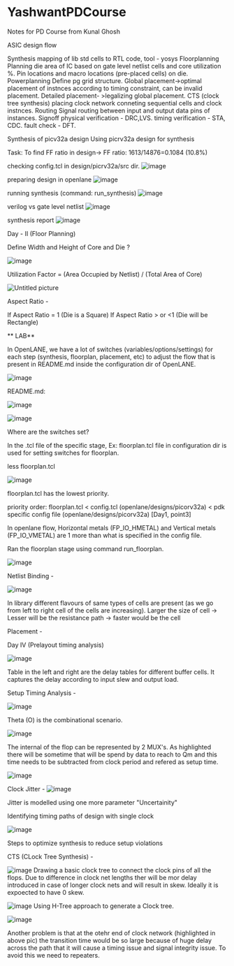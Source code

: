 # YashwantPDCourse
Notes for PD Course from Kunal Ghosh

ASIC design flow

Synthesis
	mapping of lib std cells to RTL code, tool - yosys
Floorplanning
	Planning die area of IC based on gate level netlist cells and core utilization %. Pin locations and macro locations (pre-placed cells) on die.
Powerplanning
	Define pg grid structure. Global placement->optimal placement of instnces according to timing constraint, can be invalid placement. Detailed placement- >legalizing global placement.
CTS (clock tree synthesis)
	placing clock network conneting sequential cells and clock instnces.
Routing
	Signal routing between input and output data pins of instances.
Signoff
	physical verification - DRC,LVS. timing verification - STA, CDC. fault check - DFT.


Synthesis of picv32a design
Using picrv32a design for synthesis

Task: To find FF ratio in design-> FF ratio: 1613/14876=0.1084 (10.8%)

checking config.tcl in design/picrv32a/src dir.
![image](https://github.com/user-attachments/assets/4841c8ac-31d1-407d-bb4e-1d3e5ea63c6a)

preparing design in openlane
![image](https://github.com/user-attachments/assets/8d48f2f5-495e-4878-9973-7cc2de6cbe68)

running synthesis (command: run_synthesis)
![image](https://github.com/user-attachments/assets/4579139a-1d29-462f-b43f-8d07b0690ffb)


verilog vs gate level netlist
![image](https://github.com/user-attachments/assets/bc6ad5f3-9116-40df-9264-be10c1a86f66)

synthesis report
![image](https://github.com/user-attachments/assets/cf7f8654-29a8-437b-aa42-152c9fe419b3)


Day - II (Floor Planning)

Define Width and Height of Core and Die ?

![image](https://github.com/user-attachments/assets/b1a16439-dbc7-4d1f-9886-57ba6dabffeb)

Utilization Factor = (Area Occupied by Netlist) / (Total Area of Core)


![Untitled picture](https://github.com/user-attachments/assets/e9b7bb37-cd23-4406-93cb-8553bbbbd5d8)


Aspect Ratio -



If Aspect Ratio = 1 (Die is a Square)
If Aspect Ratio > or <1 (Die will be Rectangle)




** LAB**

In OpenLANE, we have a lot of switches (variables/options/settings) for each step (synthesis, floorplan, placement, etc) to adjust the flow that is present in README.md inside the configuration dir of OpenLANE.

![image](https://github.com/user-attachments/assets/d2fbde0a-4461-4a63-aa9b-b5ed2e38b65f)


README.md:

![image](https://github.com/user-attachments/assets/b5af01d6-d7c3-4f5f-8eb3-d41e08a80452)


![image](https://github.com/user-attachments/assets/402d4573-c1c5-4e05-8baf-0b48bedb2b9d)


Where are the switches set?

In the .tcl file of the specific stage, Ex: floorplan.tcl file in configuration dir is used for setting switches for floorplan.

less floorplan.tcl

![image](https://github.com/user-attachments/assets/2ee3dbbc-733e-46b1-8d41-b013d0120eb6)




floorplan.tcl has the lowest priority.

priority order: floorplan.tcl < config.tcl (openlane/designs/picorv32a) < pdk specific config file (openlane/designs/picorv32a) [Day1, point3]

In openlane flow, Horizontal metals (FP_IO_HMETAL) and Vertical metals (FP_IO_VMETAL) are 1 more than what is specified in the config file.

Ran the floorplan stage using command run_floorplan.

![image](https://github.com/user-attachments/assets/4158506e-ccd1-469e-8753-da3085f8347f)



Netlist Binding -

![image](https://github.com/user-attachments/assets/5f90b837-a600-4150-ba8a-69f09fc2211a)

In library different flavours of same types of cells are present (as we go from left to right cell of the cells are increasing).
Larger the size of cell -> Lesser will be the resistance path -> faster would be the cell



Placement -




Day IV (Prelayout timing analysis)

![image](https://github.com/user-attachments/assets/c1306fbb-f922-4a41-9430-a6ba8dd820f4)

Table in the left and right are the delay tables for different buffer cells. It captures the delay according to input slew and output load.


Setup Timing Analysis -

![image](https://github.com/user-attachments/assets/6618e886-ee71-41ce-a53c-4850fc97d4bc)

Theta (O) is the combinational scenario. 

![image](https://github.com/user-attachments/assets/27c867cb-79c4-4afb-9aa4-4eeffd2ba9df)

The internal of the flop can be represented by 2 MUX's.
As highlighted there will be sometime that will be spend by data to reach to Qm and this time needs to be subtracted from clock period and refered as setup time.


![image](https://github.com/user-attachments/assets/4b3d4274-1f0c-44f6-99d9-3e160dfbd2fe)

Clock Jitter -
![image](https://github.com/user-attachments/assets/aa9849da-96ba-4010-9cc6-5d27fb71e606)

Jitter is modelled using one more parameter "Uncertainity"



Identifying timing paths of design with single clock

![image](https://github.com/user-attachments/assets/3bdb8a8c-3efe-4a66-b4f3-4c40d7257ef8)


Steps to optimize synthesis to reduce setup violations





CTS (CLock Tree Synthesis) -

![image](https://github.com/user-attachments/assets/424164d9-cc75-4d26-93e6-960e507bac63)
Drawing a basic clock tree to connect the clock pins of all the flops. Due to difference in clock net lengths ther will be mor delay introduced in case of longer clock nets and will result in skew. Ideally it is expoected to have 0 skew.


![image](https://github.com/user-attachments/assets/46756c42-f1c3-4cf0-a561-6a7229726230)
Using H-Tree approach to generate a Clock tree.


![image](https://github.com/user-attachments/assets/681e32c2-e4db-4acf-a773-e5aff0953c71)

Another problem is that at the otehr end of clock network (highlighted in above pic) the transition time would be so large because of huge delay across the path that it will cause a timing issue and signal integrity issue.
To avoid this we need to repeaters.



